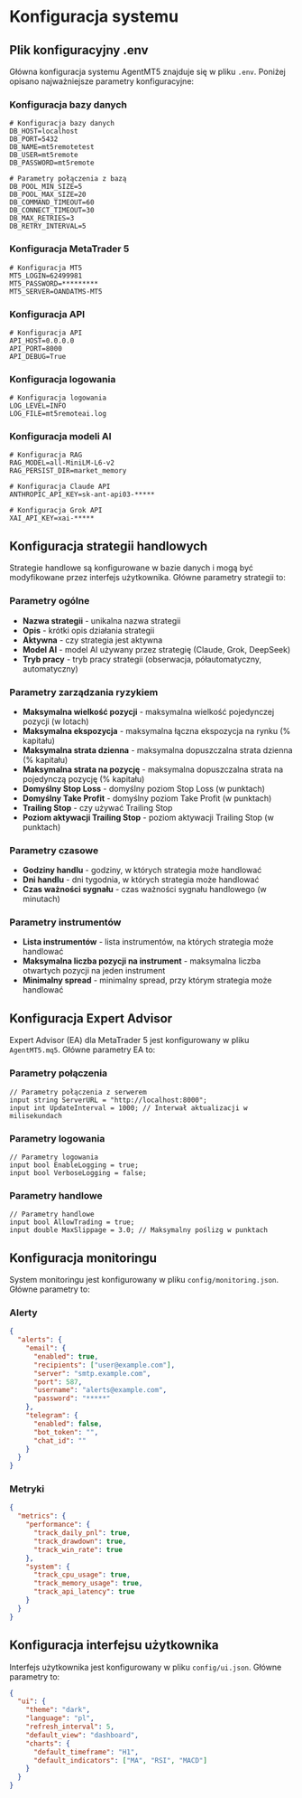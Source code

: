 # Konfiguracja systemu

## Plik konfiguracyjny .env

Główna konfiguracja systemu AgentMT5 znajduje się w pliku `.env`. Poniżej opisano najważniejsze parametry konfiguracyjne:

### Konfiguracja bazy danych

```
# Konfiguracja bazy danych
DB_HOST=localhost
DB_PORT=5432
DB_NAME=mt5remotetest
DB_USER=mt5remote
DB_PASSWORD=mt5remote

# Parametry połączenia z bazą
DB_POOL_MIN_SIZE=5
DB_POOL_MAX_SIZE=20
DB_COMMAND_TIMEOUT=60
DB_CONNECT_TIMEOUT=30
DB_MAX_RETRIES=3
DB_RETRY_INTERVAL=5
```

### Konfiguracja MetaTrader 5

```
# Konfiguracja MT5
MT5_LOGIN=62499981
MT5_PASSWORD=*********
MT5_SERVER=OANDATMS-MT5
```

### Konfiguracja API

```
# Konfiguracja API
API_HOST=0.0.0.0
API_PORT=8000
API_DEBUG=True
```

### Konfiguracja logowania

```
# Konfiguracja logowania
LOG_LEVEL=INFO
LOG_FILE=mt5remoteai.log
```

### Konfiguracja modeli AI

```
# Konfiguracja RAG
RAG_MODEL=all-MiniLM-L6-v2
RAG_PERSIST_DIR=market_memory

# Konfiguracja Claude API
ANTHROPIC_API_KEY=sk-ant-api03-*****

# Konfiguracja Grok API
XAI_API_KEY=xai-*****
```

## Konfiguracja strategii handlowych

Strategie handlowe są konfigurowane w bazie danych i mogą być modyfikowane przez interfejs użytkownika. Główne parametry strategii to:

### Parametry ogólne

- **Nazwa strategii** - unikalna nazwa strategii
- **Opis** - krótki opis działania strategii
- **Aktywna** - czy strategia jest aktywna
- **Model AI** - model AI używany przez strategię (Claude, Grok, DeepSeek)
- **Tryb pracy** - tryb pracy strategii (obserwacja, półautomatyczny, automatyczny)

### Parametry zarządzania ryzykiem

- **Maksymalna wielkość pozycji** - maksymalna wielkość pojedynczej pozycji (w lotach)
- **Maksymalna ekspozycja** - maksymalna łączna ekspozycja na rynku (% kapitału)
- **Maksymalna strata dzienna** - maksymalna dopuszczalna strata dzienna (% kapitału)
- **Maksymalna strata na pozycję** - maksymalna dopuszczalna strata na pojedynczą pozycję (% kapitału)
- **Domyślny Stop Loss** - domyślny poziom Stop Loss (w punktach)
- **Domyślny Take Profit** - domyślny poziom Take Profit (w punktach)
- **Trailing Stop** - czy używać Trailing Stop
- **Poziom aktywacji Trailing Stop** - poziom aktywacji Trailing Stop (w punktach)

### Parametry czasowe

- **Godziny handlu** - godziny, w których strategia może handlować
- **Dni handlu** - dni tygodnia, w których strategia może handlować
- **Czas ważności sygnału** - czas ważności sygnału handlowego (w minutach)

### Parametry instrumentów

- **Lista instrumentów** - lista instrumentów, na których strategia może handlować
- **Maksymalna liczba pozycji na instrument** - maksymalna liczba otwartych pozycji na jeden instrument
- **Minimalny spread** - minimalny spread, przy którym strategia może handlować

## Konfiguracja Expert Advisor

Expert Advisor (EA) dla MetaTrader 5 jest konfigurowany w pliku `AgentMT5.mq5`. Główne parametry EA to:

### Parametry połączenia

```
// Parametry połączenia z serwerem
input string ServerURL = "http://localhost:8000";
input int UpdateInterval = 1000; // Interwał aktualizacji w milisekundach
```

### Parametry logowania

```
// Parametry logowania
input bool EnableLogging = true;
input bool VerboseLogging = false;
```

### Parametry handlowe

```
// Parametry handlowe
input bool AllowTrading = true;
input double MaxSlippage = 3.0; // Maksymalny poślizg w punktach
```

## Konfiguracja monitoringu

System monitoringu jest konfigurowany w pliku `config/monitoring.json`. Główne parametry to:

### Alerty

```json
{
  "alerts": {
    "email": {
      "enabled": true,
      "recipients": ["user@example.com"],
      "server": "smtp.example.com",
      "port": 587,
      "username": "alerts@example.com",
      "password": "*****"
    },
    "telegram": {
      "enabled": false,
      "bot_token": "",
      "chat_id": ""
    }
  }
}
```

### Metryki

```json
{
  "metrics": {
    "performance": {
      "track_daily_pnl": true,
      "track_drawdown": true,
      "track_win_rate": true
    },
    "system": {
      "track_cpu_usage": true,
      "track_memory_usage": true,
      "track_api_latency": true
    }
  }
}
```

## Konfiguracja interfejsu użytkownika

Interfejs użytkownika jest konfigurowany w pliku `config/ui.json`. Główne parametry to:

```json
{
  "ui": {
    "theme": "dark",
    "language": "pl",
    "refresh_interval": 5,
    "default_view": "dashboard",
    "charts": {
      "default_timeframe": "H1",
      "default_indicators": ["MA", "RSI", "MACD"]
    }
  }
}
``` 